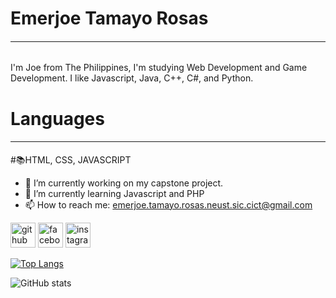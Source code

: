 # Emerjoe Tamayo Rosas
#### <hr>

![<hr>](https://arturssmirnovs.github.io/github-profile-readme-generator/images/banner.png)

I'm Joe from The Philippines, I'm studying Web Development and Game Development. I like Javascript, Java, C++, C#, and Python.

# Languages
#### <hr>
#📚HTML, CSS, JAVASCRIPT

- 🔭 I’m currently working on my capstone project. 
- 🌱 I’m currently learning Javascript and PHP 
- 📫 How to reach me: emerjoe.tamayo.rosas.neust.sic.cict@gmail.com 


[<img src='https://cdn.jsdelivr.net/npm/simple-icons@3.0.1/icons/github.svg' alt='github' height='40'>](https://github.com/RE-Tamayo)  [<img src='https://cdn.jsdelivr.net/npm/simple-icons@3.0.1/icons/facebook.svg' alt='facebook' height='40'>](https://www.facebook.com/EmerjoeRosas)  [<img src='https://cdn.jsdelivr.net/npm/simple-icons@3.0.1/icons/instagram.svg' alt='instagram' height='40'>](https://www.instagram.com/RE_Tamayo/)  

[![Top Langs](https://github-readme-stats.vercel.app/api/top-langs/?username=RE-Tamayo)](https://github.com/anuraghazra/github-readme-stats)

![GitHub stats](https://github-readme-stats.vercel.app/api?username=RE-Tamayo&show_icons=true)  

